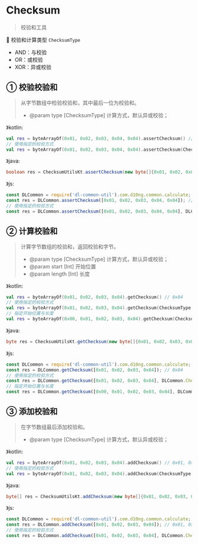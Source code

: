 # Checksum
> 校验和工具

🔵 校验和计算类型 `ChecksumType`
- AND：与校验
- OR：或校验
- XOR：异或校验

## ① 校验校验和
> 从字节数组中检验校验和，其中最后一位为校验和。
> - @param type [ChecksumType] 计算方式，默认异或校验；

》kotlin:
```kotlin
val res = byteArrayOf(0x01, 0x02, 0x03, 0x04, 0x04).assertChecksum() // true
// 使用指定的校验方式
val res = byteArrayOf(0x01, 0x02, 0x03, 0x04, 0x04).assertChecksum(ChecksumType.XOR)
```
》java:
```java
boolean res = ChecksumUtilsKt.assertChecksum(new byte[]{0x01, 0x02, 0x03, 0x04, 0x04}, ChecksumType.XOR);
```
》js:
```js
const DLCommon = require('dl-common-util').com.d10ng.common.calculate;
const res = DLCommon.assertChecksum([0x01, 0x02, 0x03, 0x04, 0x04]); // true
// 使用指定的校验方式
const res = DLCommon.assertChecksum([0x01, 0x02, 0x03, 0x04, 0x04], DLCommon.ChecksumType.XOR);
```

## ② 计算校验和
> 计算字节数组的校验和，返回校验和字节。
> - @param type [ChecksumType] 计算方式，默认异或校验；
> - @param start [Int] 开始位置
> - @param length [Int] 长度

》kotlin:
```kotlin
val res = byteArrayOf(0x01, 0x02, 0x03, 0x04).getChecksum() // 0x04
// 使用指定的校验方式
val res = byteArrayOf(0x01, 0x02, 0x03, 0x04).getChecksum(ChecksumType.XOR) // 0x04
// 指定开始位置与长度
val res = byteArrayOf(0x00, 0x01, 0x02, 0x03, 0x04).getChecksum(ChecksumType.XOR, 1, 4) // 0x04
```
》java:
```java
byte res = ChecksumUtilsKt.getChecksum(new byte[]{0x01, 0x02, 0x03, 0x04}, ChecksumType.XOR, 0, 4);
```
》js:
```js
const DLCommon = require('dl-common-util').com.d10ng.common.calculate;
const res = DLCommon.getChecksum([0x01, 0x02, 0x03, 0x04]); // 0x04
// 使用指定的校验方式
const res = DLCommon.getChecksum([0x01, 0x02, 0x03, 0x04], DLCommon.ChecksumType.XOR); // 0x04
// 指定开始位置与长度
const res = DLCommon.getChecksum([0x00, 0x01, 0x02, 0x03, 0x04], DLCommon.ChecksumType.XOR, 1, 4); // 0x04
```

## ③ 添加校验和
> 在字节数组最后添加校验和。
> - @param type [ChecksumType] 计算方式，默认异或校验；

》kotlin:
```kotlin
val res = byteArrayOf(0x01, 0x02, 0x03, 0x04).addChecksum() // 0x01, 0x02, 0x03, 0x04, 0x04
// 使用指定的校验方式
val res = byteArrayOf(0x01, 0x02, 0x03, 0x04).addChecksum(ChecksumType.XOR) // 0x01, 0x02, 0x03, 0x04, 0x04
```
》java:
```java
byte[] res = ChecksumUtilsKt.addChecksum(new byte[]{0x01, 0x02, 0x03, 0x04}, ChecksumType.XOR);
```
》js:
```js
const DLCommon = require('dl-common-util').com.d10ng.common.calculate;
const res = DLCommon.addChecksum([0x01, 0x02, 0x03, 0x04]); // 0x01, 0x02, 0x03, 0x04, 0x04
// 使用指定的校验方式
const res = DLCommon.addChecksum([0x01, 0x02, 0x03, 0x04], DLCommon.ChecksumType.XOR); // 0x01, 0x02, 0x03, 0x04, 0x04
```